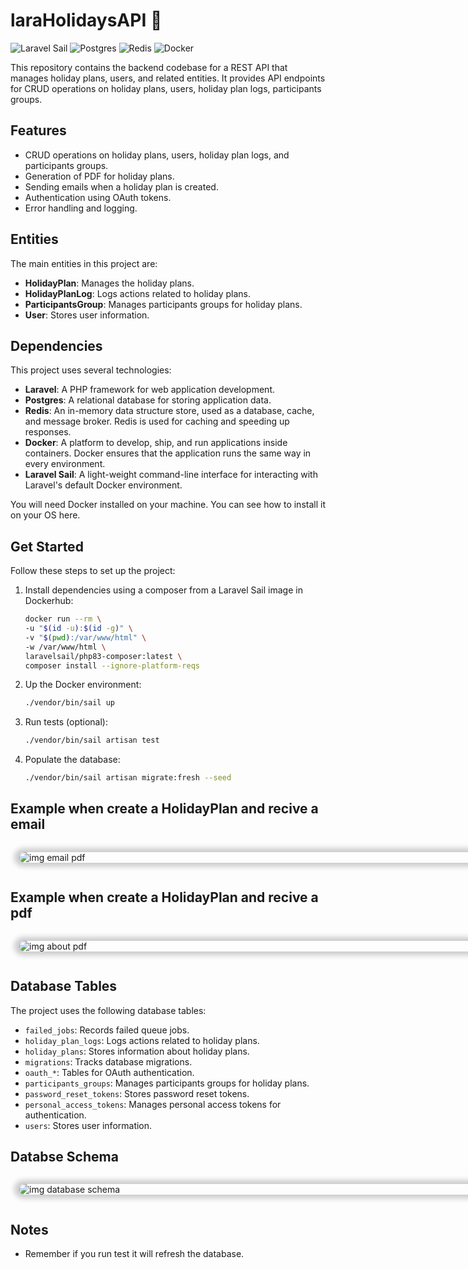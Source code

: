 # laraHolidaysAPI 🌴

![Laravel Sail](https://img.shields.io/badge/Laravel-Sail-blue?logo=laravel)
![Postgres](https://img.shields.io/badge/Database-PostgreSQL-blue?logo=postgresql)
![Redis](https://img.shields.io/badge/Cache-Redis-blue?logo=redis)
![Docker](https://img.shields.io/badge/Container-Docker-blue?logo=docker)

This repository contains the backend codebase for a REST API that manages holiday plans, users, and related entities. It provides API endpoints for CRUD operations on holiday plans, users, holiday plan logs, participants groups.

## Features

-   CRUD operations on holiday plans, users, holiday plan logs, and participants groups.
-   Generation of PDF for holiday plans.
-   Sending emails when a holiday plan is created.
-   Authentication using OAuth tokens.
-   Error handling and logging.

## Entities

The main entities in this project are:

-   **HolidayPlan**: Manages the holiday plans.
-   **HolidayPlanLog**: Logs actions related to holiday plans.
-   **ParticipantsGroup**: Manages participants groups for holiday plans.
-   **User**: Stores user information.

## Dependencies

This project uses several technologies:

-   **Laravel**: A PHP framework for web application development.
-   **Postgres**: A relational database for storing application data.
-   **Redis**: An in-memory data structure store, used as a database, cache, and message broker. Redis is used for caching and speeding up responses.
-   **Docker**: A platform to develop, ship, and run applications inside containers. Docker ensures that the application runs the same way in every environment.
-   **Laravel Sail**: A light-weight command-line interface for interacting with Laravel's default Docker environment.

You will need Docker installed on your machine. You can see how to install it on your OS here.

## Get Started

Follow these steps to set up the project:

1. Install dependencies using a composer from a Laravel Sail image in Dockerhub:
    ```bash
    docker run --rm \
    -u "$(id -u):$(id -g)" \
    -v "$(pwd):/var/www/html" \
    -w /var/www/html \
    laravelsail/php83-composer:latest \
    composer install --ignore-platform-reqs
    ```
2. Up the Docker environment:
    ```bash
    ./vendor/bin/sail up
    ```
3. Run tests (optional):
    ```bash
    ./vendor/bin/sail artisan test
    ```
4. Populate the database:
    ```bash
    ./vendor/bin/sail artisan migrate:fresh --seed
    ```

## Example when create a HolidayPlan and recive a email

<html>
    <div
        class="image-container"
        style="padding: 1em; display: block; margin: 0 auto; width: 90vw"
    >
        <img
            src="images-holiday-api/Screenshot from 2024-03-14 12-43-44.png"
            alt="img email pdf"
            style="
                display: block;
                max-width: 100%;
                width: 90 vw;
                margin: 0 auto;
                height: auto;
                border-radius: 12px;
                box-shadow: -2px 0px 8px 6px rgba(0, 0, 0, 0.2);
            "
        />
    </div>
</html>

## Example when create a HolidayPlan and recive a pdf

<html>
    <div
        class="image-container"
        style="padding: 1em; display: block; margin: 0 auto; width: 90vw"
    >
        <img
            src="images-holiday-api/Screenshot from 2024-03-14 12-21-11.png"
            alt="img about pdf"
            style="
                display: block;
                max-width: 100%;
                width: 90 vw;
                margin: 0 auto;
                height: auto;
                border-radius: 12px;
                box-shadow: -2px 0px 8px 6px rgba(0, 0, 0, 0.2);
            "
        />
    </div>
</html>



## Database Tables

The project uses the following database tables:

-   `failed_jobs`: Records failed queue jobs.
-   `holiday_plan_logs`: Logs actions related to holiday plans.
-   `holiday_plans`: Stores information about holiday plans.
-   `migrations`: Tracks database migrations.
-   `oauth_*`: Tables for OAuth authentication.
-   `participants_groups`: Manages participants groups for holiday plans.
-   `password_reset_tokens`: Stores password reset tokens.
-   `personal_access_tokens`: Manages personal access tokens for authentication.
-   `users`: Stores user information.

## Databse Schema

<html>
    <div
        class="image-container"
        style="padding: 1em; display: block; margin: 0 auto; width: 90vw"
    >
        <img
            src="images-holiday-api/Screenshot from 2024-03-14 13-51-00.png"
            alt="img database schema"
            style="
                display: block;
                max-width: 100%;
                width: 90 vw;
                margin: 0 auto;
                height: auto;
                border-radius: 12px;
                box-shadow: -2px 0px 8px 6px rgba(0, 0, 0, 0.2);
            "
        />
    </div>
</html>

## Notes

-   Remember if you run test it will refresh the database.
